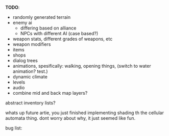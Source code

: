 **TODO**: 
* randomly generated terrain
* enemy ai
    * differing based on alliance
    * NPCs with different AI (case based?)
* weapon stats, different grades of weapons, etc
* weapon modifiers
* items
* shops
* dialog trees
* animations, spesifically: walking, opening things, (switch to water animation? test.)
* dynamic climate
* levels
* audio
* combine mid and back map layers?

abstract inventory lists?

whats up future artie, you just finished implementing shading th the cellular automata thing.
dont worry about why, it just seemed like fun. 


bug list:

